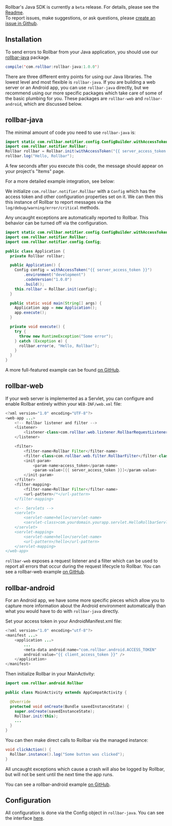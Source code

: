 <div class="alert alert-info">
    Rollbar's Java SDK is currently a <code>beta</code> release.  For details, please see the <a href="https://github.com/rollbar/rollbar-java/blob/master/README.md">Readme</a>.<br>
    To report issues, make suggestions, or ask questions, please <a href="https://github.com/rollbar/rollbar-java/issues/new">create an issue in Github</a>.
    </div>

## Installation

To send errors to Rollbar from your Java application, you should use our <a href="https://github.com/rollbar/rollbar-java" target="_blank" rel="noopener">rollbar-java</a> package. 

``` java
compile('com.rollbar:rollbar-java:1.0.0')
```

There are three different entry points for using our Java libraries. The lowest level and most flexible is `rollbar-java`. If you are building a web server or an Android app, you can use `rollbar-java` directly, but we recommend using our more specific packages which take care of some of the basic plumbing for you. These packages are `rollbar-web` and `rollbar-android`, which are discussed below.

## rollbar-java

The minimal amount of code you need to use `rollbar-java` is:

``` java
import static com.rollbar.notifier.config.ConfigBuilder.withAccessToken;
import com.rollbar.notifier.Rollbar;
Rollbar rollbar = Rollbar.init(withAccessToken("{{ server_access_token }}"));
rollbar.log("Hello, Rollbar");
```

A few seconds after you execute this code, the message should appear on your project's "Items" page.

For a more detailed example integration, see below: 

We initialize `com.rollbar.notifier.Rollbar` with a `Config` which has the access token and other configuration properties set on it.
We can then this this instance of Rollbar to report messages via the `log/debug/warning/error/critical` methods.

Any uncaught exceptions are automatically reported to Rollbar. This behavior can be turned off via the configuration.

``` java
import static com.rollbar.notifier.config.ConfigBuilder.withAccessToken;
import com.rollbar.notifier.Rollbar;
import com.rollbar.notifier.config.Config;

public class Application {
  private Rollbar rollbar;

  public Application() {
    Config config = withAccessToken("{{ server_access_token }}")
        .environment("development")
        .codeVersion("1.0.0")
        .build();
    this.rollbar = Rollbar.init(config);
  }

  public static void main(String[] args) {
    Application app = new Application();
    app.execute();
  }

  private void execute() {
    try {
      throw new RuntimeException("Some error");
    } catch (Exception e) {
      rollbar.error(e, "Hello, Rollbar");
    }
  }
}
```

A more full-featured example can be found <a href="https://github.com/rollbar/rollbar-java/tree/master/examples/rollbar-java" target="_blank" rel="noopener">on GitHub</a>. 

## rollbar-web

If your web server is implemented as a Servlet, you can configure and enable Rollbar entirely within your `WEB-INF/web.xml` file:

``` java
<?xml version="1.0" encoding="UTF-8"?>
<web-app ...>
    <!-- Rollbar listener and filter -->
    <listener>
        <listener-class>com.rollbar.web.listener.RollbarRequestListener</listener-class>
    </listener>

    <filter>
        <filter-name>Rollbar Filter</filter-name>
        <filter-class>com.rollbar.web.filter.RollbarFilter</filter-class>
        <init-param>
            <param-name>access_token</param-name>
            <param-value>[{{ server_access_token }}]</param-value>
        </init-param>
    </filter>
    <filter-mapping>
        <filter-name>Rollbar Filter</filter-name>
        <url-pattern>/*</url-pattern>
    </filter-mapping>

    <!-- Servlets -->
    <servlet>
        <servlet-name>hello</servlet-name>
        <servlet-class>com.yourdomain.yourapp.servlet.HelloRollbarServlet</servlet-class>
    </servlet>
    <servlet-mapping>
        <servlet-name>hello</servlet-name>
        <url-pattern>/hello</url-pattern>
    </servlet-mapping>
</web-app>
```

`rollbar-web` exposes a request listener and a filter which can be used to report all errors that occur during the request lifecycle to Rollbar. You can see a rollbar-web example <a href="https://github.com/rollbar/rollbar-java/tree/master/examples/rollbar-web" target="_blank" rel="noopener">on GitHub</a>.


## rollbar-android

For an Android app, we have some more specific pieces which allow you to capture more information about the Android environment automatically than what you would have to do with `rollbar-java` directly.

Set your access token in your AndroidManifest.xml file:

``` java
<?xml version="1.0" encoding="utf-8"?>
<manifest ...>
    <application ...>
        ...
        <meta-data android:name="com.rollbar.android.ACCESS_TOKEN"
        android:value="{{ client_access_token }}" />
    </application>
</manifest>
```

Then initialize Rollbar in your MainActivity:

``` java
import com.rollbar.android.Rollbar

public class MainActivity extends AppCompatActivity {

  @Override
  protected void onCreate(Bundle savedInstanceState) {
    super.onCreate(savedInstanceState);
    Rollbar.init(this);
    ...
  }
}
```

You can then make direct calls to Rollbar via the managed instance:

``` java
void clickAction() {
  Rollbar.instance().log("Some button was clicked");
}
```

All uncaught exceptions which cause a crash will also be logged by Rollbar, but will not be sent until the next time the app runs.

You can see a rollbar-android example <a href="https://github.com/rollbar/rollbar-java/tree/master/examples/rollbar-android" target="_blank" rel="noopener">on GitHub</a>.


## Configuration

All configuration is done via the Config object in `rollbar-java`. You can see the interface <a href="https://github.com/rollbar/rollbar-java/blob/master/rollbar-java/src/main/java/com/rollbar/notifier/config/Config.java" target="_blank" rel="noopener">here</a>.
